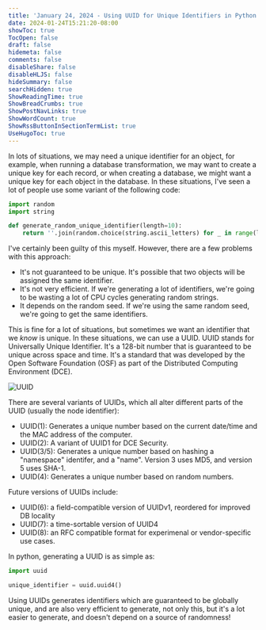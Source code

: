 ```yaml
---
title: 'January 24, 2024 - Using UUID for Unique Identifiers in Python'
date: 2024-01-24T15:21:20-08:00
showToc: true
TocOpen: false
draft: false
hidemeta: false
comments: false
disableShare: false
disableHLJS: false
hideSummary: false
searchHidden: true
ShowReadingTime: true
ShowBreadCrumbs: true
ShowPostNavLinks: true
ShowWordCount: true
ShowRssButtonInSectionTermList: true
UseHugoToc: true
---
```


In lots of situations, we may need a unique identifier for an object, for example, when running a database transformation,
we may want to create a unique key for each record, or when creating a database, we might want a unique key for each
object in the database. In these situations, I've seen a lot of people use some variant of the following code:

```python
import random
import string

def generate_random_unique_identifier(length=10):
    return ''.join(random.choice(string.ascii_letters) for _ in range(length))
```

I've certainly been guilty of this myself. However, there are a few problems with this approach:

-   It's not guaranteed to be unique. It's possible that two objects will be assigned the same identifier.
-   It's not very efficient. If we're generating a lot of identifiers, we're going to be wasting a lot of CPU cycles
    generating random strings.
-   It depends on the random seed. If we're using the same random seed, we're going to get the same identifiers.

This is fine for a lot of situations, but sometimes we want an identifier that we _know_ is unique. In these situations,
we can use a UUID. UUID stands for Universally Unique Identifier. It's a 128-bit number that is guaranteed to be unique
across space and time. It's a standard that was developed by the Open Software Foundation (OSF) as part of the Distributed
Computing Environment (DCE).

![UUID](https://media.licdn.com/dms/image/D4D12AQE7t1z5MIsyAA/article-inline_image-shrink_1500_2232/0/1674832219636?e=1711584000&v=beta&t=pKoUydiySBrnUvyXCU2-v9fxJbb59nIYkX_mGlilT0o)

There are several variants of UUIDs, which all alter different parts of the UUID (usually the node identifier):

-   UUID(1): Generates a unique number based on the current date/time and the MAC address of the computer.
-   UUID(2): A variant of UUID1 for DCE Security.
-   UUID(3/5): Generates a unique number based on hashing a "namespace" identifer, and a "name". Version 3 uses MD5, and
    version 5 uses SHA-1.
-   UUID(4): Generates a unique number based on random numbers.

Future versions of UUIDs include:

-   UUID(6): a field-compatible version of UUIDv1, reordered for improved DB locality
-   UUID(7): a time-sortable version of UUID4
-   UUID(8): an RFC compatible format for experimenal or vendor-specific use cases.

In python, generating a UUID is as simple as:

```python
import uuid

unique_identifier = uuid.uuid4()
```

Using UUIDs generates identifiers which are guaranteed to be globally unique, and are also very efficient to generate, not
only this, but it's a lot easier to generate, and doesn't depend on a source of randomness!
